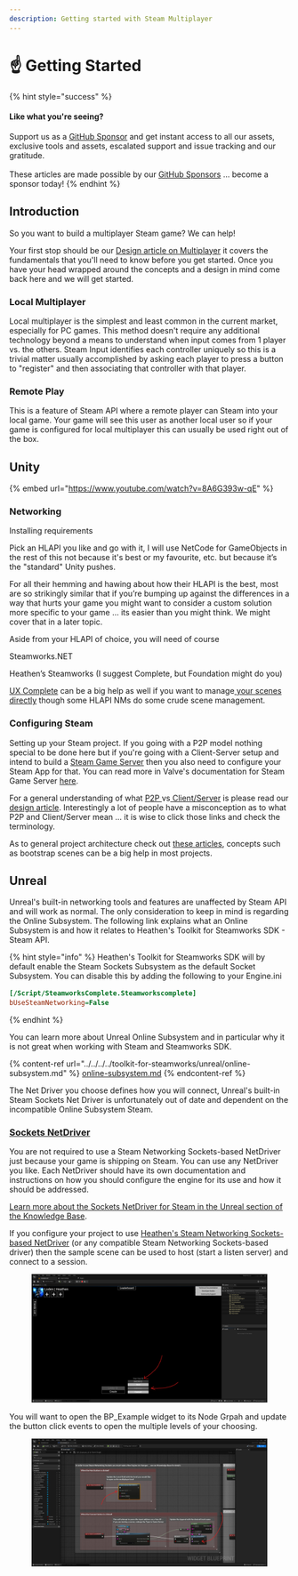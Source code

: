 ```yaml
---
description: Getting started with Steam Multiplayer
---
```


# ☝️ Getting Started

{% hint style="success" %}
#### Like what you're seeing?

Support us as a [GitHub Sponsor](../../../../become-a-sponsor/) and get instant access to all our assets, exclusive tools and assets, escalated support and issue tracking and our gratitude.\
\
These articles are made possible by our [GitHub Sponsors](../../../../become-a-sponsor/) ... become a sponsor today!
{% endhint %}

## &#x20;Introduction

So you want to build a multiplayer Steam game? We can help!

Your first stop should be our [Design article on Multiplayer](../../../design/multiplayer/) it covers the fundamentals that you'll need to know before you get started. Once you have your head wrapped around the concepts and a design in mind come back here and we will get started.

### Local Multiplayer

Local multiplayer is the simplest and least common in the current market, especially for PC games. This method doesn't require any additional technology beyond a means to understand when input comes from 1 player vs. the others. Steam Input identifies each controller uniquely so this is a trivial matter usually accomplished by asking each player to press a button to "register" and then associating that controller with that player.

### Remote Play

This is a feature of Steam API where a remote player can Steam into your local game. Your game will see this user as another local user so if your game is configured for local multiplayer this can usually be used right out of the box.

## Unity

{% embed url="https://www.youtube.com/watch?v=8A6G393w-qE" %}

### Networking

Installing requirements

Pick an HLAPI you like and go with it, I will use NetCode for GameObjects in the rest of this not because it's best or my favourite, etc. but because it’s the "standard" Unity pushes.

For all their hemming and hawing about how their HLAPI is the best, most are so strikingly similar that if you’re bumping up against the differences in a way that hurts your game you might want to consider a custom solution more specific to your game … its easier than you might think. We might cover that in a later topic.

Aside from your HLAPI of choice, you will need of course

Steamworks.NET

Heathen’s Steamworks (I suggest Complete, but Foundation might do you)

[UX Complete](../../../../toolkit-for-ui-and-ux/ux.md) can be a big help as well if you want to manage[ your scenes directly](../../../../toolkit-for-ui-and-ux/unity/components/scenes-manager.md) though some HLAPI NMs do some crude scene management.

### Configuring Steam

Setting up your Steam project. If you going with a P2P model nothing special to be done here but if you're going with a Client-Server setup and intend to build a [Steam Game Server](game-server-browser/) then you also need to configure your Steam App for that. You can read more in Valve's documentation for Steam Game Server [here](https://partner.steamgames.com/doc/features/multiplayer/game\_servers).

For a general understanding of what [P2P ](../../../design/multiplayer/#peer-to-peer-p2p)vs[ Client/Server](../../../design/multiplayer/#client-server) is please read our [design article](../../../design/multiplayer/). Interestingly a lot of people have a misconception as to what P2P and Client/Server mean ... it is wise to click those links and check the terminology.

As to general project architecture check out [these articles](../../../design/bootstrap-scene.md), concepts such as bootstrap scenes can be a big help in most projects.

## Unreal

Unreal's built-in networking tools and features are unaffected by Steam API and will work as normal. The only consideration to keep in mind is regarding the Online Subsystem. The following link explains what an Online Subsystem is and how it relates to Heathen's Toolkit for Steamworks SDK - Steam API.

{% hint style="info" %}
Heathen's Toolkit for Steamworks SDK will by default enable the Steam Sockets Subsystem as the default Socket Subsystem. You can disable this by adding the following to your Engine.ini

```ini
[/Script/SteamworksComplete.Steamworkscomplete]
bUseSteamNetworking=False
```
{% endhint %}

You can learn more about Unreal Online Subsystem and in particular why it is not great when working with Steam and Steamworks SDK.

{% content-ref url="../../../../toolkit-for-steamworks/unreal/online-subsystem.md" %}
[online-subsystem.md](../../../../toolkit-for-steamworks/unreal/online-subsystem.md)
{% endcontent-ref %}

The Net Driver you choose defines how you will connect, Unreal's built-in Steam Sockets Net Driver is unfortunately out of date and dependent on the incompatible Online Subsystem Steam.&#x20;

### [Sockets NetDriver](../../../../toolkit-for-steamworks/unreal/sockets-net-driver.md)

You are not required to use a Steam Networking Sockets-based NetDriver just because your game is shipping on Steam. You can use any NetDriver you like. Each NetDriver should have its own documentation and instructions on how you should configure the engine for its use and how it should be addressed.

[Learn more about the Sockets NetDriver for Steam in the Unreal section of the Knowledge Base](../../../../toolkit-for-steamworks/unreal/sockets-net-driver.md).

If you configure your project to use [Heathen's Steam Networking Sockets-based NetDriver](../../../../toolkit-for-steamworks/unreal/sockets-net-driver.md) (or any compatible Steam Networking Sockets-based driver) then the sample scene can be used to host (start a listen server) and connect to a session.

<figure><img src="../../../../.gitbook/assets/image (392).png" alt=""><figcaption></figcaption></figure>

You will want to open the BP\_Example widget to its Node Grpah and update the button click events to open the multiple levels of your choosing.

<figure><img src="../../../../.gitbook/assets/image (393).png" alt=""><figcaption></figcaption></figure>
